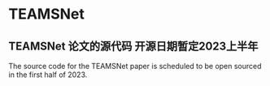 # TEAMSNet
TEAMSNet 论文的源代码
开源日期暂定2023上半年
-----------------------
The source code for the TEAMSNet paper
is scheduled to be open sourced in the first half of 2023.
